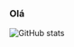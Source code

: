 ### Olá

![GitHub stats](https://github-readme-stats.vercel.app/api?username=Purolinho&show_icons=true&theme=gruvbox)

